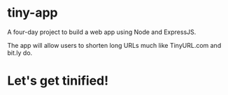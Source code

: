 # tiny-app
A four-day project to build a web app using Node and ExpressJS.

The app will allow users to shorten long URLs much like TinyURL.com and bit.ly do.

# Let's get tinified!

